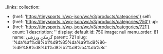 _links:
  collection:
  - {href: 'https://tinysports.ir/wp-json/wc/v3/products/categories'}
  self:
  - {href: 'https://tinysports.ir/wp-json/wc/v3/products/categories/750'}
  up:
  - {href: 'https://tinysports.ir/wp-json/wc/v3/products/categories/721'}
count: 1
description: ''
display: default
id: 750
image: null
menu_order: 81
name: گرمکن ورزشی
parent: 721
slug: '%da%af%d8%b1%d9%85%da%a9%d9%86-%d9%88%d8%b1%d8%b2%d8%b4%db%8c'
